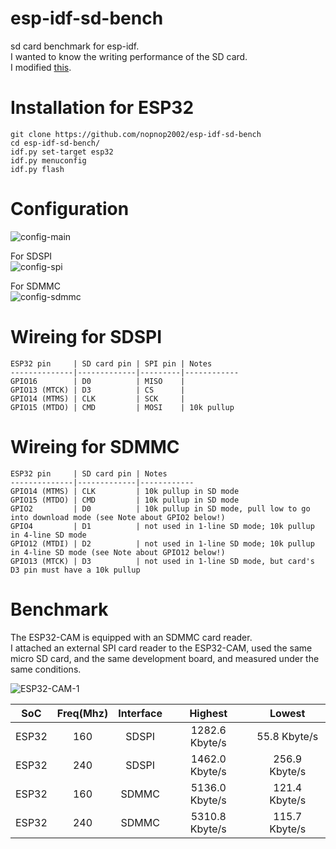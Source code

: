 # esp-idf-sd-bench
sd card benchmark for esp-idf.   
I wanted to know the writing performance of the SD card.   
I modified [this](https://github.com/kunsen-an/espidf_sd_card_write_test).   

# Installation for ESP32
```
git clone https://github.com/nopnop2002/esp-idf-sd-bench
cd esp-idf-sd-bench/
idf.py set-target esp32
idf.py menuconfig
idf.py flash
```


# Configuration

![config-main](https://user-images.githubusercontent.com/6020549/127577532-f6522d74-224c-4b29-85ab-b7fd1ad58e7a.jpg)

For SDSPI   
![config-spi](https://user-images.githubusercontent.com/6020549/127577535-99519b3d-d662-4109-abe1-6b716265ec20.jpg)

For SDMMC   
![config-sdmmc](https://user-images.githubusercontent.com/6020549/127577538-60e06e7a-5909-490c-854d-7fe0b8d1482e.jpg)


# Wireing for SDSPI
```
ESP32 pin     | SD card pin | SPI pin | Notes
--------------|-------------|---------|------------
GPIO16        | D0          | MISO    |
GPIO13 (MTCK) | D3          | CS      | 
GPIO14 (MTMS) | CLK         | SCK     | 
GPIO15 (MTDO) | CMD         | MOSI    | 10k pullup 
```

# Wireing for SDMMC
```
ESP32 pin     | SD card pin | Notes
--------------|-------------|------------
GPIO14 (MTMS) | CLK         | 10k pullup in SD mode
GPIO15 (MTDO) | CMD         | 10k pullup in SD mode
GPIO2         | D0          | 10k pullup in SD mode, pull low to go into download mode (see Note about GPIO2 below!)
GPIO4         | D1          | not used in 1-line SD mode; 10k pullup in 4-line SD mode
GPIO12 (MTDI) | D2          | not used in 1-line SD mode; 10k pullup in 4-line SD mode (see Note about GPIO12 below!)
GPIO13 (MTCK) | D3          | not used in 1-line SD mode, but card's D3 pin must have a 10k pullup
```

# Benchmark
The ESP32-CAM is equipped with an SDMMC card reader.   
I attached an external SPI card reader to the ESP32-CAM, used the same micro SD card, and the same development board, and measured under the same conditions.   

![ESP32-CAM-1](https://user-images.githubusercontent.com/6020549/127579321-129422ee-8210-46a8-831a-71a2b28de89a.JPG)

|SoC|Freq(Mhz)|Interface|Highest|Lowest|
|:-:|:-:|:-:|:-:|:-:|
|ESP32|160|SDSPI|1282.6 Kbyte/s|55.8 Kbyte/s|
|ESP32|240|SDSPI|1462.0 Kbyte/s|256.9 Kbyte/s|
|ESP32|160|SDMMC|5136.0 Kbyte/s|121.4 Kbyte/s|
|ESP32|240|SDMMC|5310.8 Kbyte/s|115.7 Kbyte/s|
